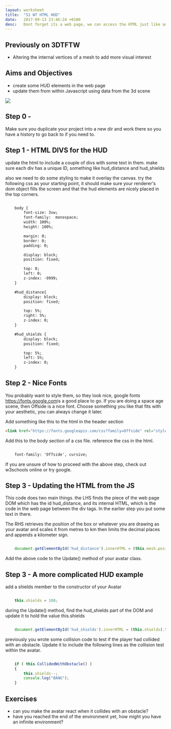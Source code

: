 ```yaml
---
layout: worksheet
title:  "S1 W7 HTML HUD"
date:   2017-09-13 23:46:24 +0100
desc:   Dont forget its a web page, we can access the HTML just like any other js
---
```


## Previously on 3DTFTW
- Altering the internal vertices of a mesh to add more visual interest

## Aims and Objectives
- create some HUD elements in the web page
- update them from within Javascript using data from the 3d scene

![](../../assets/PRG_HUD.PNG)

## Step 0 -
Make sure you duplicate your project into a new dir and work there so you have a history to go back to if you need to.

## Step 1 - HTML DIVS for the HUD
update the html to include a couple of divs with some text in them. make sure each div has a unique ID, something like hud_distance and hud_shields

also we need to do some styling to make it overlay the canvas. try the following css as your starting point, it should make sure your renderer's dom object fills the screen and that the hud elements are nicely placed in the top corners.

~~~ html

    body {
        font-size: 3vw;
        font-family:  monospace;
        width: 100%;
        height: 100%;

        margin: 0;
        border: 0;
        padding: 0;

        display: block;
        position: fixed;

        top: 0;
        left: 0;
        z-index: -9999;
    }

    #hud_distance{
        display: block;
        position: fixed;

        top: 5%;
        right: 5%;
        z-index: 0;
    }

    #hud_shields {
        display: block;
        position: fixed;

        top: 5%;
        left: 5%;
        z-index: 0;
    }

~~~


## Step 2 - Nice Fonts
You probably want to style them, so they look nice, google fonts <https://fonts.google.com>is a good place to go. If you are doing a space age scene, then Offside is a nice font. Choose something you like that fits with your aesthetic, you can always change it later.

Add something like this to the html in the header section

~~~ html
<link href="https://fonts.googleapis.com/css?family=Offside" rel="stylesheet">
~~~

Add this to the body section of a css file. reference the css in the html.

~~~ html

    font-family: 'Offside', cursive;

~~~

If you are unsure of how to proceed with the above step, check out w3schools online or try google.

## Step 3 - Updating the HTML from the JS

This code does two main things. the LHS finds the piece of the web page DOM which has the id hud_distance, and its internal HTML, which is the code in the web page between the div tags. In the earlier step you put some text in there.

The RHS retrieves the position of the box or whatever you are drawing as your avatar and scales it from metres to km then limits the decimal places and appends a kilometer sign.

~~~ javascript

    document.getElementById('hud_distance').innerHTML = (this.mesh.position.z/1000).toFixed(2) + " km";

~~~

Add the above code to the Update() method of your avatar class.

## Step 3 - A more complicated HUD example

add a shields member to the constructor of your Avatar

~~~ javascript

    this.shields = 100;

~~~

during the Update() method, find the hud_shields part of the DOM and update it to hold the value this.shields

~~~ javascript

    document.getElementById('hud_shields').innerHTML = (this.shields).toFixed(2) + " %";

~~~

previously you wrote some collision code to test if the player had collided with an obstacle. Update it to include the following lines as the collision test within the avatar.

~~~ javascript

    if ( this.CollidedWithObstacle() )
    {
        this.shields--;
        console.log("BANG");
    }

~~~

## Exercises

- can you make the avatar react when it collides with an obstacle?
- have you reached the end of the environment yet, how might you have an infinite environment?
